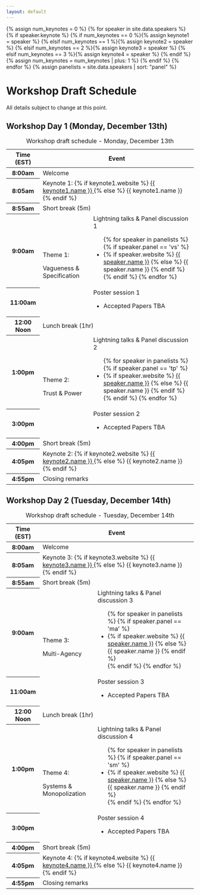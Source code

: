 ```yaml
---
layout: default
---
```


<!-- Locate keynote speakers and panelists -->
{% assign num_keynotes = 0 %}
{% for speaker in site.data.speakers %}
  {% if speaker.keynote %}
    {% if num_keynotes == 0 %}{% assign keynote1 = speaker %}
    {% elsif num_keynotes == 1 %}{% assign keynote2 = speaker %}
    {% elsif num_keynotes == 2 %}{% assign keynote3 = speaker %}
    {% elsif num_keynotes == 3 %}{% assign keynote4 = speaker %}
    {% endif %}
    {% assign num_keynotes = num_keynotes | plus: 1 %}
  {% endif %}
{% endfor %}
{% assign panelists = site.data.speakers | sort: "panel" %}

# Workshop Draft Schedule

All details subject to change at this point.

## Workshop Day 1 (Monday, December 13th)

<table class="table schedule table-bordered table-hover">
<caption>Workshop draft schedule - Monday, December 13th</caption>
  <thead class="thead-light">
    <tr>
      <th scope="col" class="col-2">Time (EST)</th>
      <th scope="col" class="col-10" colspan="2">Event</th>
    </tr>
  </thead>
  <tbody>
    <tr>
      <th scope="row">8:00am</th>
      <td colspan="2">Welcome</td>
    </tr>
    <tr>
      <th scope="row">8:05am</th>
      <td colspan="2">
        Keynote 1:
        {% if keynote1.website %}
          <a href="{{ keynote1.website }}" target="_blank" >
          {{ keynote1.name }}
          </a>
        {% else %}
          {{ keynote1.name }}
        {% endif %}
      </td>
    </tr>
    <!-- -->
    <tr class="table-secondary">
      <th scope="row">8:55am</th>
      <td colspan="2">Short break (5m)</td>
    </tr>
    <!-- -->
    <tr class="theme-1">
      <th scope="row">9:00am</th>
      <td rowspan="2" class="col-1 theme-header">
        <p>Theme 1:</p>
        <p>Vagueness & Specification</p>
      </td>
      <td>
        Lightning talks & Panel discussion 1
        <ul>
        {% for speaker in panelists %}
          {% if speaker.panel == 'vs' %}
            <li>
              {% if speaker.website %}
                <a href="{{ speaker.website }}" target="_blank" >{{ speaker.name }}</a>
              {% else %}
                {{ speaker.name }}
              {% endif %}
            </li>
          {% endif %}
        {% endfor %}
        </ul>
      </td>
    </tr>
    <tr class="theme-1">
      <th scope="row">11:00am</th>
      <td>
        Poster session 1
        <ul>
          <li>Accepted Papers TBA</li>
        </ul>
      </td>
    </tr>
    <!-- -->
    <tr class="table-secondary">
      <th scope="row">12:00 Noon</th>
      <td colspan="2">Lunch break (1hr)</td>
    </tr>
    <!-- -->
    <tr class="theme-2">
      <th scope="row">1:00pm</th>
      <td rowspan="2" class="col-1 theme-header">
        <p>Theme 2:</p>
        <p>Trust & Power</p>
      </td>
      <td>
        Lightning talks & Panel discussion 2
        <ul>
        {% for speaker in panelists %}
          {% if speaker.panel == 'tp' %}
            <li>
              {% if speaker.website %}
                <a href="{{ speaker.website }}" target="_blank" >{{ speaker.name }}</a>
              {% else %}
                {{ speaker.name }}
              {% endif %}
            </li>
          {% endif %}
        {% endfor %}
        </ul>
      </td>
    </tr>
    <tr class="theme-2">
      <th scope="row">3:00pm</th>
      <td>
        Poster session 2
        <ul>
          <li>Accepted Papers TBA</li>
        </ul>
      </td>
    </tr>
    <!-- -->
    <tr class="table-secondary">
      <th scope="row">4:00pm</th>
      <td colspan="2">Short break (5m)</td>
    </tr>
    <tr>
      <th scope="row">4:05pm</th>
      <td colspan="2">
        Keynote 2:
        {% if keynote2.website %}
          <a href="{{ keynote2.website }}" target="_blank" >
          {{ keynote2.name }}
          </a>
        {% else %}
          {{ keynote2.name }}
        {% endif %}
      </td>
    </tr>
    <tr>
      <th scope="row">4:55pm</th>
      <td colspan="2">Closing remarks</td>
    </tr>
  </tbody>
</table>

## Workshop Day 2 (Tuesday, December 14th)

<table class="table schedule table-bordered table-hover">
<caption>Workshop draft schedule - Tuesday, December 14th</caption>
  <thead class="thead-light">
    <tr>
      <th scope="col" class="col-2">Time (EST)</th>
      <th scope="col" class="col-10" colspan="2">Event</th>
    </tr>
  </thead>
  <tbody>
    <tr>
      <th scope="row">8:00am</th>
      <td colspan="2">Welcome</td>
    </tr>
    <tr>
      <th scope="row">8:05am</th>
      <td colspan="2">
        Keynote 3:
        {% if keynote3.website %}
          <a href="{{ keynote3.website }}" target="_blank" >
          {{ keynote3.name }}
          </a>
        {% else %}
          {{ keynote3.name }}
        {% endif %}
      </td>
    </tr>
    <!-- -->
    <tr class="table-secondary">
      <th scope="row">8:55am</th>
      <td colspan="2">Short break (5m)</td>
    </tr>
    <!-- -->
    <tr class="theme-3">
      <th scope="row">9:00am</th>
      <td rowspan="2" class="col-1 theme-header">
        <p>Theme 3:</p>
        <p>Multi-Agency</p>
      </td>
      <td>
        Lightning talks & Panel discussion 3
        <ul>
        {% for speaker in panelists %}
          {% if speaker.panel == 'ma' %}
            <li>
              {% if speaker.website %}
                <a href="{{ speaker.website }}" target="_blank" >{{ speaker.name }}</a>
              {% else %}
                {{ speaker.name }}
              {% endif %}
            </li>
          {% endif %}
        {% endfor %}
        </ul>
      </td>
    </tr>
    <tr class="theme-3">
      <th scope="row">11:00am</th>
      <td>
        Poster session 3
        <ul>
          <li>Accepted Papers TBA</li>
        </ul>
      </td>
    </tr>
    <!-- -->
    <tr class="table-secondary">
      <th scope="row">12:00 Noon</th>
      <td colspan="2">Lunch break (1hr)</td>
    </tr>
    <!-- -->
    <tr class="theme-4">
      <th scope="row">1:00pm</th>
      <td rowspan="2" class="col-1 theme-header">
        <p>Theme 4:</p>
        <p>Systems & Monopolization</p>
      </td>
      <td>
        Lightning talks & Panel discussion 4
        <ul>
        {% for speaker in panelists %}
          {% if speaker.panel == 'sm' %}
            <li>
              {% if speaker.website %}
                <a href="{{ speaker.website }}" target="_blank" >{{ speaker.name }}</a>
              {% else %}
                {{ speaker.name }}
              {% endif %}
            </li>
          {% endif %}
        {% endfor %}
        </ul>
      </td>
    </tr>
    <tr class="theme-4">
      <th scope="row">3:00pm</th>
      <td>
        Poster session 4
        <ul>
          <li>Accepted Papers TBA</li>
        </ul>
      </td>
    </tr>
    <!-- -->
    <tr class="table-secondary">
      <th scope="row">4:00pm</th>
      <td colspan="2">Short break (5m)</td>
    </tr>
    <tr>
      <th scope="row">4:05pm</th>
      <td colspan="2">
        Keynote 4:
        {% if keynote4.website %}
          <a href="{{ keynote4.website }}" target="_blank" >
          {{ keynote4.name }}
          </a>
        {% else %}
          {{ keynote4.name }}
        {% endif %}
      </td>
    </tr>
    <tr>
      <th scope="row">4:55pm</th>
      <td colspan="2">Closing remarks</td>
    </tr>
  </tbody>
</table>



